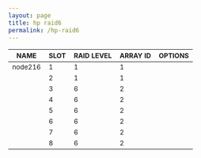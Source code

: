 ```yaml
---
layout: page
title: hp raid6
permalink: /hp-raid6
---
```


| <sub>NAME</sub> | <sub>SLOT</sub> | <sub>RAID LEVEL</sub> | <sub>ARRAY ID</sub> | <sub>OPTIONS</sub> |
| ---- | ---- | ---------- | -------- | ------- |
| <sub>node216</sub> | <sub>1</sub> | <sub>1</sub> | <sub>1</sub> |  |
|  | <sub>2</sub> | <sub>1</sub> | <sub>1</sub> |  |
|  | <sub>3</sub> | <sub>6</sub> | <sub>2</sub> |  |
|  | <sub>4</sub> | <sub>6</sub> | <sub>2</sub> |  |
|  | <sub>5</sub> | <sub>6</sub> | <sub>2</sub> |  |
|  | <sub>6</sub> | <sub>6</sub> | <sub>2</sub> |  |
|  | <sub>7</sub> | <sub>6</sub> | <sub>2</sub> |  |
|  | <sub>8</sub> | <sub>6</sub> | <sub>2</sub> |  |
